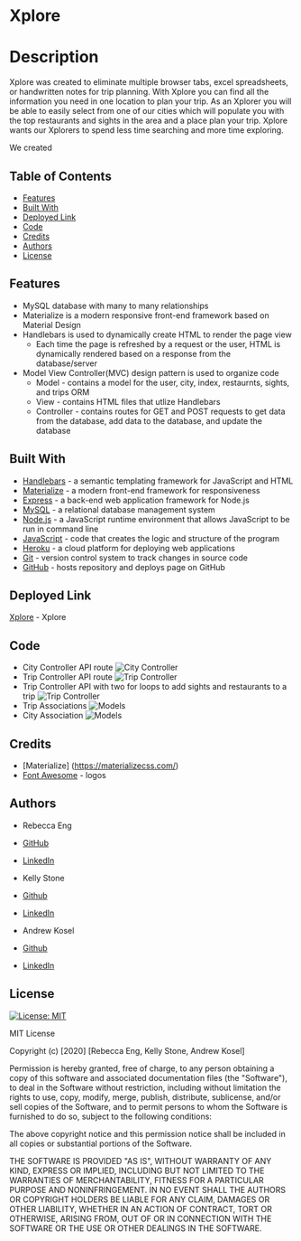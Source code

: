 # Xplore


# Description
Xplore was created to eliminate multiple browser tabs, excel spreadsheets, or handwritten notes for trip planning. With Xplore you can find all the information you need in one location to plan your trip. As an Xplorer you will be able to easily select from one of our cities which will populate you with the top restaurants and sights in the area and a place plan your trip. Xplore wants our Xplorers to spend less time searching and more time exploring.

We created

## Table of Contents
* [Features](#features)
* [Built With](#Built_With)
* [Deployed Link](#Deployed_Link)
* [Code](#Code)
* [Credits](#Credits)
* [Authors](#Authors)
* [License](#License)


## Features
* MySQL database with many to many relationships
* Materialize is a modern responsive front-end framework based on Material Design
* Handlebars is used to dynamically create HTML to render the page view
    * Each time the page is refreshed by a request or the user, HTML is dynamically rendered based on a response from the database/server
* Model View Controller(MVC) design pattern is used to organize code 
    * Model - contains a model for the user, city, index, restaurnts, sights, and trips ORM
    * View - contains HTML files that utlize Handlebars
    * Controller - contains routes for GET and POST requests to get data from the database, add data to the database, and update the database

## Built With
* [Handlebars](https://handlebarsjs.com/) - a semantic templating framework for JavaScript and HTML
* [Materialize](https://materializecss.com/) - a modern front-end framework for responsiveness 
* [Express](https://expressjs.com/) - a back-end web application framework for Node.js
* [MySQL](https://www.mysql.com/) - a relational database management system
* [Node.js](https://nodejs.org/en/) - a JavaScript runtime environment that allows JavaScript to be run in command line
* [JavaScript](https://developer.mozilla.org/en-US/docs/Web/JavaScript) - code that creates the logic and structure of the program
* [Heroku](https://heroku.com) - a cloud platform for deploying web applications
* [Git](https://git-scm.com/) - version control system to track changes in source code
* [GitHub](https://github.com/) - hosts repository and deploys page on GitHub

## Deployed Link
[Xplore](https://shrieking-nightmare-37185.herokuapp.com/) - Xplore

## Code

* City Controller API route 
![City Controller](public/assets/img/code_snippet_1.png)
* Trip Controller API route 
![Trip Controller](public/assets/img/code_snippet_2.png)
* Trip Controller API with two for loops to add sights and restaurants to a trip
![Trip Controller](public/assets/img/code_snippet_3.png)
* Trip Associations 
![Models](public/assets/img/code_snippet_5.png)
* City Association
![Models](public/assets/img/code_snippet_6.png)

## Credits
* [Materialize] (https://materializecss.com/)
* [Font Awesome](https://fontawesome.com/icons/) - logos

## Authors
* Rebecca Eng
* [GitHub](https://github.com/engrebecca)
* [LinkedIn](https://www.linkedin.com/in/engrebecca/)

* Kelly Stone
* [Github](https://github.com/kellystone4)
* [LinkedIn](https://www.linkedin.com/in/kelly-a-stone/)

* Andrew Kosel
* [Github](https://github.com/andrewkosel)
* [LinkedIn](https://www.linkedin.com/in/andrew-kosel/)

## License
[![License: MIT](https://img.shields.io/badge/License-MIT-yellow.svg)](https://opensource.org/licenses/MIT)

MIT License

Copyright (c) [2020] [Rebecca Eng, Kelly Stone, Andrew Kosel]

Permission is hereby granted, free of charge, to any person obtaining a copy
of this software and associated documentation files (the "Software"), to deal
in the Software without restriction, including without limitation the rights
to use, copy, modify, merge, publish, distribute, sublicense, and/or sell
copies of the Software, and to permit persons to whom the Software is
furnished to do so, subject to the following conditions:

The above copyright notice and this permission notice shall be included in all
copies or substantial portions of the Software.

THE SOFTWARE IS PROVIDED "AS IS", WITHOUT WARRANTY OF ANY KIND, EXPRESS OR
IMPLIED, INCLUDING BUT NOT LIMITED TO THE WARRANTIES OF MERCHANTABILITY,
FITNESS FOR A PARTICULAR PURPOSE AND NONINFRINGEMENT. IN NO EVENT SHALL THE
AUTHORS OR COPYRIGHT HOLDERS BE LIABLE FOR ANY CLAIM, DAMAGES OR OTHER
LIABILITY, WHETHER IN AN ACTION OF CONTRACT, TORT OR OTHERWISE, ARISING FROM,
OUT OF OR IN CONNECTION WITH THE SOFTWARE OR THE USE OR OTHER DEALINGS IN THE
SOFTWARE.